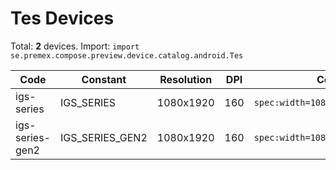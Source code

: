 # Tes Devices

Total: **2** devices. Import: `import se.premex.compose.preview.device.catalog.android.Tes`

| Code | Constant | Resolution | DPI | Compose Spec | Preview Usage |
|------|----------|------------|-----|-------------|---------------|
| igs-series | IGS_SERIES | 1080x1920 | 160 | `spec:width=1080px,height=1920px,dpi=160` | `@Preview(device = Tes.IGS_SERIES)` |
| igs-series-gen2 | IGS_SERIES_GEN2 | 1080x1920 | 160 | `spec:width=1080px,height=1920px,dpi=160` | `@Preview(device = Tes.IGS_SERIES_GEN2)` |

<!-- Generated automatically. Do not edit manually. -->
